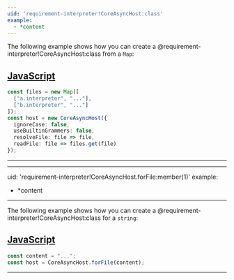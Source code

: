 ```yaml
---
uid: 'requirement-interpreter!CoreAsyncHost:class'
example:
  - *content
---
```


The following example shows how you can create a @requirement-interpreter!CoreAsyncHost:class from a `Map`:

## [JavaScript](#tab/js)
```ts
const files = new Map([
  ["a.interpreter", "..."],
  ["b.interpreter", "..."]
]);
const host = new CoreAsyncHost({
  ignoreCase: false,
  useBuiltinGrammers: false,
  resolveFile: file => file,
  readFile: file => files.get(file)
});
```
***

---
uid: 'requirement-interpreter!CoreAsyncHost.forFile:member(1)'
example:
  - *content
---

The following example shows how you can create a @requirement-interpreter!CoreAsyncHost:class for a `string`:

## [JavaScript](#tab/js)
```ts
const content = "...";
const host = CoreAsyncHost.forFile(content);
```
***